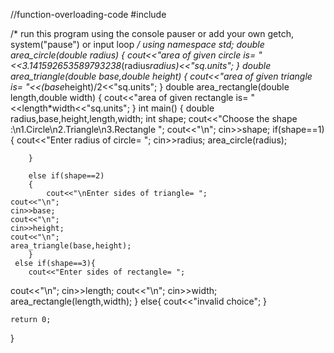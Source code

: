 //function-overloading-code
#include <iostream>

/* run this program using the console pauser or add your own getch, system("pause") or input loop */
using namespace std;
double area_circle(double radius)
{
	cout<<"area of given circle is= "<<3.141592653589793238*(radius*radius)<<"sq.units";
}
double area_triangle(double base,double height)
{
	cout<<"area of given triangle is= "<<(base*height)/2<<"sq.units";
}
double area_rectangle(double length,double width)
{
	cout<<"area of given rectangle is= "<<length*width<<"sq.units";
}
int main() {
	double radius,base,height,length,width;
	int shape;
	cout<<"Choose the shape :\n1.Circle\n2.Triangle\n3.Rectangle ";
	cout<<"\n";
	cin>>shape;
	if(shape==1){
		cout<<"Enter radius of circle= ";
		cin>>radius;
		area_circle(radius);
	
		}
		
		else if(shape==2)
		{
			cout<<"\nEnter sides of triangle= ";
	cout<<"\n";
	cin>>base;
	cout<<"\n";
	cin>>height;
	cout<<"\n";
	area_triangle(base,height);
		}
	 else if(shape==3){
		cout<<"Enter sides of rectangle= ";
cout<<"\n";
cin>>length;
cout<<"\n";
cin>>width;
area_rectangle(length,width);
	}
	else{
		cout<<"invalid choice";
	}
	
	return 0;
}
